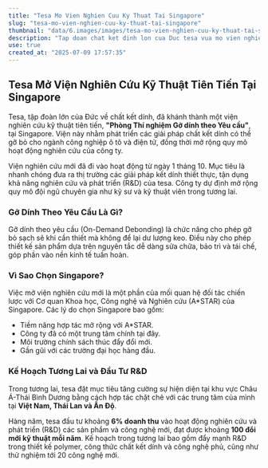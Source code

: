 ```yaml
---
title: "Tesa Mo Vien Nghien Cuu Ky Thuat Tai Singapore"
slug: "tesa-mo-vien-nghien-cuu-ky-thuat-tai-singapore"
thumbnail: "data/6.images/images/tesa-mo-vien-nghien-cuu-ky-thuat-tai-singapore.webp"
description: "Tap doan chat ket dinh lon cua Duc tesa vua mo vien nghien cuu moi tai Singapore de phat trien giai phap ket dinh cho o to va dien tu, dong thoi hop tac voi cac trung tam o chau A-Thai Binh Duong, trong do co Viet Nam."
use: true
created_at: "2025-07-09 17:57:35"
---
```


## Tesa Mở Viện Nghiên Cứu Kỹ Thuật Tiên Tiến Tại Singapore

Tesa, tập đoàn lớn của Đức về chất kết dính, đã khánh thành một viện nghiên cứu kỹ thuật tiên tiến, **"Phòng Thí nghiệm Gỡ dính theo Yêu cầu"**, tại Singapore. Viện này nhằm phát triển các giải pháp chất kết dính có thể gỡ bỏ cho ngành công nghiệp ô tô và điện tử, đồng thời mở rộng quy mô hoạt động nghiên cứu của công ty.

Viện nghiên cứu mới đã đi vào hoạt động từ ngày 1 tháng 10. Mục tiêu là nhanh chóng đưa ra thị trường các giải pháp kết dính thiết thực, tận dụng khả năng nghiên cứu và phát triển (R&D) của tesa. Công ty dự định mở rộng quy mô đội ngũ chuyên gia như kỹ sư và kỹ thuật viên trong tương lai.

### Gỡ Dính Theo Yêu Cầu Là Gì?

Gỡ dính theo yêu cầu (On-Demand Debonding) là chức năng cho phép gỡ bỏ sạch sẽ khi cần thiết mà không để lại dư lượng keo. Điều này cho phép thiết kế sản phẩm dựa trên nguyên tắc dễ dàng sửa chữa, bảo trì và tái chế, góp phần vào nền kinh tế tuần hoàn.

### Vì Sao Chọn Singapore?

Việc mở viện nghiên cứu mới là một phần của mối quan hệ đối tác chiến lược với Cơ quan Khoa học, Công nghệ và Nghiên cứu (A*STAR) của Singapore. Các lý do chọn Singapore bao gồm:
*   Tiềm năng hợp tác mở rộng với A*STAR.
*   Công ty đã có một trung tâm chính tại đây.
*   Môi trường chính sách thúc đẩy đổi mới.
*   Gần gũi với các trường đại học hàng đầu.

### Kế Hoạch Tương Lai và Đầu Tư R&D

Trong tương lai, tesa đặt mục tiêu tăng cường sự hiện diện tại khu vực Châu Á-Thái Bình Dương bằng cách hợp tác chặt chẽ với các trung tâm của mình tại **Việt Nam, Thái Lan và Ấn Độ**.

Hàng năm, tesa đầu tư khoảng **6% doanh thu** vào hoạt động nghiên cứu và phát triển (R&D) các sản phẩm và công nghệ mới, đạt được khoảng **100 đổi mới kỹ thuật mỗi năm**. Kế hoạch trong tương lai bao gồm đẩy mạnh R&D trong thiết kế polymer, công thức chất kết dính và công nghệ phủ, cũng như thử nghiệm tới 20 công nghệ mới.
